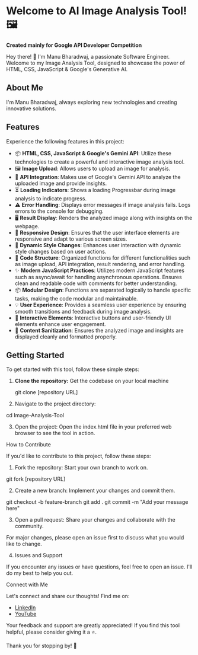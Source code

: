 # Welcome to AI Image Analysis Tool! 🖼️

**Created mainly for Google API Developer Competition**

Hey there! 👋 I'm Manu Bharadwaj, a passionate Software Engineer. Welcome to my Image Analysis Tool, designed to showcase the power of HTML, CSS, JavaScript & Google's Generative AI.

## About Me
I'm Manu Bharadwaj, always exploring new technologies and creating innovative solutions.

## Features
Experience the following features in this project:
- 📦 **HTML, CSS, JavaScript & Google's Gemini API**: Utilize these technologies to create a powerful and interactive image analysis tool.
- 🖼️ **Image Upload**: Allows users to upload an image for analysis.
- 🔄 **API Integration**: Makes use of Google's Gemini API to analyze the uploaded image and provide insights.
- ⏳ **Loading Indicators**: Shows a loading Progressbar during image analysis to indicate progress.
- ⚠️ **Error Handling**: Displays error messages if image analysis fails. Logs errors to the console for debugging.
- 🖥️ **Result Display**: Renders the analyzed image along with insights on the webpage.
- 📱 **Responsive Design**: Ensures that the user interface elements are responsive and adapt to various screen sizes.
- 🎨 **Dynamic Style Changes**: Enhances user interaction with dynamic style changes based on user actions.
- 📁 **Code Structure**: Organized functions for different functionalities such as image upload, API integration, result rendering, and error handling.
- ✨ **Modern JavaScript Practices**: Utilizes modern JavaScript features such as async/await for handling asynchronous operations. Ensures clean and readable code with comments for better understanding.
- 📦 **Modular Design**: Functions are separated logically to handle specific tasks, making the code modular and maintainable.
- 💡 **User Experience**: Provides a seamless user experience by ensuring smooth transitions and feedback during image analysis.
- 🔘 **Interactive Elements**: Interactive buttons and user-friendly UI elements enhance user engagement.
- 🧹 **Content Sanitization**: Ensures the analyzed image and insights are displayed cleanly and formatted properly.

## Getting Started
To get started with this tool, follow these simple steps:

1. **Clone the repository:** Get the codebase on your local machine

   git clone [repository URL]

2. Navigate to the project directory:

  cd Image-Analysis-Tool

3. Open the project: Open the index.html file in your preferred web browser to see the tool in action.

How to Contribute

If you'd like to contribute to this project, follow these steps:

1. Fork the repository: Start your own branch to work on.

  git fork [repository URL]

2. Create a new branch: Implement your changes and commit them.

  git checkout -b feature-branch
  git add .
  git commit -m "Add your message here"

3. Open a pull request: Share your changes and collaborate with the community.

  For major changes, please open an issue first to discuss what you would like to change.

4. Issues and Support

  If you encounter any issues or have questions, feel free to open an issue. I'll do my best to help you out.

Connect with Me

Let's connect and share our thoughts! Find me on:

- [LinkedIn](https://www.linkedin.com/in/manu-bharadwaj-3507a345/)
- [YouTube](https://www.youtube.com/@code-with-Bharadwaj)

Your feedback and support are greatly appreciated! If you find this tool helpful, please consider giving it a ⭐️.

Thank you for stopping by! 🌟




